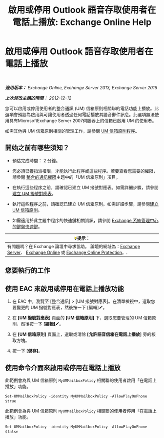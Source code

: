 ﻿---
title: '啟用或停用 Outlook 語音存取使用者在電話上播放: Exchange Online Help'
TOCTitle: 啟用或停用 Outlook 語音存取使用者在電話上播放
ms:assetid: d3281a97-6fc6-42a3-855f-1af1184a644a
ms:mtpsurl: https://technet.microsoft.com/zh-tw/library/Dd351161(v=EXCHG.150)
ms:contentKeyID: 52062414
ms.date: 05/23/2018
mtps_version: v=EXCHG.150
ms.translationtype: MT
---

# 啟用或停用 Outlook 語音存取使用者在電話上播放

 

_**適用版本：** Exchange Online, Exchange Server 2013, Exchange Server 2016_

_**上次修改主題的時間：** 2012-12-12_

您可以啟用或停用使用者的整合通訊 (UM) 信箱原則相關聯的電話功能上播放。此選項會預設為啟用與可讓使用者透過任何電話播放其語音郵件訊息。此選項無法使用具有MicrosoftExchange Server 2007伺服器上的信箱已啟用 UM 的使用者。

如需其他與 UM 信箱原則相關的管理工作，請參閱 [UM 信箱原則程序](um-mailbox-policy-procedures-exchange-2013-help.md)。

## 開始之前有哪些須知？

  - 預估完成時間： 2 分鐘。

  - 您必須已獲指派權限，才能執行此程序或這些程序。若要查看您需要的權限，請參閱 [整合的通訊權限](unified-messaging-permissions-exchange-2013-help.md)主題中的「UM 信箱原則」項目。

  - 在執行這些程序之前，請確認已建立 UM 撥號對應表。如需詳細步驟，請參閱[建立 UM 撥號對應表](create-a-um-dial-plan-exchange-2013-help.md)。

  - 執行這些程序之前，請確認已建立 UM 信箱原則。如需詳細步驟，請參閱[建立 UM 信箱原則](create-a-um-mailbox-policy-exchange-2013-help.md)。

  - 如需適用於此主題中程序的快速鍵相關資訊，請參閱 [Exchange 系統管理中心的鍵盤快速鍵](keyboard-shortcuts-in-the-exchange-admin-center-exchange-online-protection-help.md)。

<table>
<thead>
<tr class="header">
<th><img src="images/Bb124558.tip(EXCHG.150).gif" title="提示" alt="提示" />提示：</th>
</tr>
</thead>
<tbody>
<tr class="odd">
<td>有問題嗎？在 Exchange 論壇中尋求協助。 論壇的網址為：<a href="https://go.microsoft.com/fwlink/p/?linkid=60612">Exchange Server</a>、 <a href="https://go.microsoft.com/fwlink/p/?linkid=267542">Exchange Online</a> 或 <a href="https://go.microsoft.com/fwlink/p/?linkid=285351">Exchange Online Protection</a>。.</td>
</tr>
</tbody>
</table>


## 您要執行的工作

## 使用 EAC 來啟用或停用在電話上播放功能

1.  在 EAC 中，瀏覽至 \[整合通訊\] \> \[UM 撥號對應表\]。在清單檢視中，選取您要變更的 UM 撥號對應表，然後按一下 \[編輯\]![編輯圖示](images/JJ218640.6f53ccb2-1f13-4c02-bea0-30690e6ea71d(EXCHG.150).gif "編輯圖示")。

2.  在 **\[UM 撥號對應表\]** 頁面的 **\[UM 信箱原則\]** 下，選取您要管理的 UM 信箱原則，然後按一下 **\[編輯\]**![編輯圖示](images/JJ218640.6f53ccb2-1f13-4c02-bea0-30690e6ea71d(EXCHG.150).gif "編輯圖示")。

3.  在 **\[UM 信箱原則\]** 頁面上，選取或清除 **\[允許語音信箱在電話上播放\]** 旁的核取方塊。

4.  按一下 **\[儲存\]**。

## 使用命令介面來啟用或停用在電話上播放

此範例會為與 UM 信箱原則 `MyUMMailboxPolicy` 相關聯的使用者啟用「在電話上播放」功能。

    Set-UMMailboxPolicy -identity MyUMMailboxPolicy -AllowPlayOnPhone $true

此範例會為與 UM 信箱原則 `MyUMMailboxPolicy` 相關聯的使用者停用「在電話上播放」功能。

    Set-UMMailboxPolicy -identity MyUMMailboxPolicy -AllowPlayOnPhone $false

